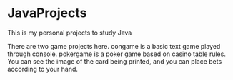 # JavaProjects
This is my personal projects to study Java

There are two game projects here.
congame is a basic text game played through console.
pokergame is a poker game based on casino table rules. You can see the image of the card being printed, and you can place bets according to your hand.
